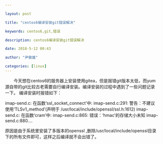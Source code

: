```yaml
---

layout: post

title: "centos6编译安装git错误解决"

keywords: centos6,git,错误

description: centos6编译安装git错误解决

date: 2018-5-12 00:43

author: "尹傲雄"

categories: [linux]
---
```

　　今天想在centos6的服务器上安装使用gitea，但是报错git版本太低，而yum源自带的git比较古老需要自行编译安装。编译安装的过程中遇到了一些问题记录一下。
编译安装时报错如下：

imap-send.c: 在函数‘ssl_socket_connect’中: imap-send.c:291: 警告：不建议使用‘TLSv1_method’(声明于 /usr/local/include/openssl/ssl.h:1612) imap-send.c: 在函数‘cram’中: imap-send.c:865: 错误：‘hmac’的存储大小未知 imap-send.c:880....

原因是由于系统里安装了多版本的openssl ,删除/usr/local/include/openssl目录下的所有文件即可，这样之后编译就不会出错了。